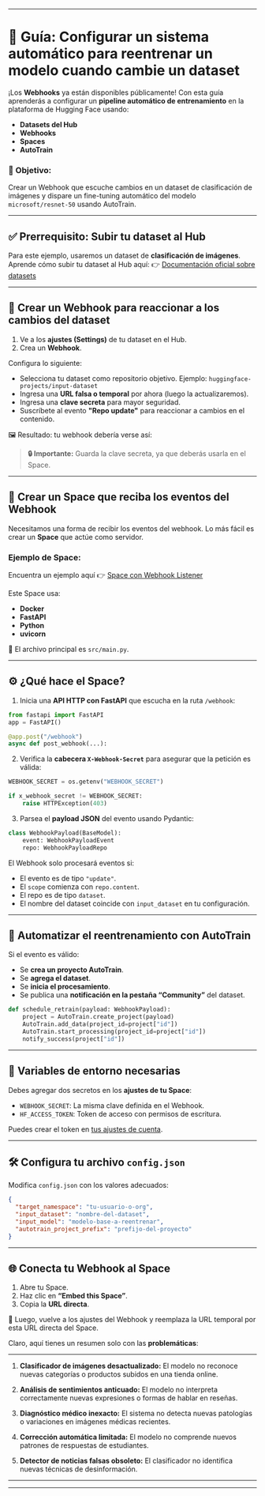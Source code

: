 

---

# 🔁 Guía: Configurar un sistema automático para reentrenar un modelo cuando cambie un dataset

¡Los **Webhooks** ya están disponibles públicamente!
Con esta guía aprenderás a configurar un **pipeline automático de entrenamiento** en la plataforma de Hugging Face usando:

* **Datasets del Hub**
* **Webhooks**
* **Spaces**
* **AutoTrain**

### 🎯 Objetivo:

Crear un Webhook que escuche cambios en un dataset de clasificación de imágenes y dispare un fine-tuning automático del modelo `microsoft/resnet-50` usando AutoTrain.

---

## ✅ Prerrequisito: Subir tu dataset al Hub

Para este ejemplo, usaremos un dataset de **clasificación de imágenes**.
Aprende cómo subir tu dataset al Hub aquí:
👉 [Documentación oficial sobre datasets](https://huggingface.co/docs/hub/datasets-upload)

---

## 🔔 Crear un Webhook para reaccionar a los cambios del dataset

1. Ve a los **ajustes (Settings)** de tu dataset en el Hub.
2. Crea un **Webhook**.

Configura lo siguiente:

* Selecciona tu dataset como repositorio objetivo.
  Ejemplo: `huggingface-projects/input-dataset`
* Ingresa una **URL falsa o temporal** por ahora (luego la actualizaremos).
* Ingresa una **clave secreta** para mayor seguridad.
* Suscríbete al evento **"Repo update"** para reaccionar a cambios en el contenido.

🖼️ Resultado: tu webhook debería verse así:

> **🔒 Importante:** Guarda la clave secreta, ya que deberás usarla en el Space.

---

## 🧠 Crear un Space que reciba los eventos del Webhook

Necesitamos una forma de recibir los eventos del webhook.
Lo más fácil es crear un **Space** que actúe como servidor.

### Ejemplo de Space:

Encuentra un ejemplo aquí 👉 [Space con Webhook Listener](https://huggingface.co/spaces/huggingface-projects/webhook-listener)

Este Space usa:

* **Docker**
* **FastAPI**
* **Python**
* **uvicorn**

📁 El archivo principal es `src/main.py`.

---

## ⚙️ ¿Qué hace el Space?

1. Inicia una **API HTTP con FastAPI** que escucha en la ruta `/webhook`:

```python
from fastapi import FastAPI
app = FastAPI()

@app.post("/webhook")
async def post_webhook(...):
```

2. Verifica la **cabecera `X-Webhook-Secret`** para asegurar que la petición es válida:

```python
WEBHOOK_SECRET = os.getenv("WEBHOOK_SECRET")

if x_webhook_secret != WEBHOOK_SECRET:
	raise HTTPException(403)
```

3. Parsea el **payload JSON** del evento usando Pydantic:

```python
class WebhookPayload(BaseModel):
	event: WebhookPayloadEvent
	repo: WebhookPayloadRepo
```

El Webhook solo procesará eventos si:

* El evento es de tipo `"update"`.
* El `scope` comienza con `repo.content`.
* El repo es de tipo `dataset`.
* El nombre del dataset coincide con `input_dataset` en tu configuración.

---

## 🤖 Automatizar el reentrenamiento con AutoTrain

Si el evento es válido:

* Se **crea un proyecto AutoTrain**.
* Se **agrega el dataset**.
* Se **inicia el procesamiento**.
* Se publica una **notificación en la pestaña “Community”** del dataset.

```python
def schedule_retrain(payload: WebhookPayload):
	project = AutoTrain.create_project(payload)
	AutoTrain.add_data(project_id=project["id"])
	AutoTrain.start_processing(project_id=project["id"])
	notify_success(project["id"])
```

---

## 🔐 Variables de entorno necesarias

Debes agregar dos secretos en los **ajustes de tu Space**:

* `WEBHOOK_SECRET`: La misma clave definida en el Webhook.
* `HF_ACCESS_TOKEN`: Token de acceso con permisos de escritura.

Puedes crear el token en [tus ajustes de cuenta](https://huggingface.co/settings/tokens).

---

## 🛠️ Configura tu archivo `config.json`

Modifica `config.json` con los valores adecuados:

```json
{
  "target_namespace": "tu-usuario-o-org",
  "input_dataset": "nombre-del-dataset",
  "input_model": "modelo-base-a-reentrenar",
  "autotrain_project_prefix": "prefijo-del-proyecto"
}
```

---

## 🌐 Conecta tu Webhook al Space

1. Abre tu Space.
2. Haz clic en **“Embed this Space”**.
3. Copia la **URL directa**.

🔗 Luego, vuelve a los ajustes del Webhook y reemplaza la URL temporal por esta URL directa del Space.

Claro, aquí tienes un resumen solo con las **problemáticas**:

---

1. **Clasificador de imágenes desactualizado:**
   El modelo no reconoce nuevas categorías o productos subidos en una tienda online.

2. **Análisis de sentimientos anticuado:**
   El modelo no interpreta correctamente nuevas expresiones o formas de hablar en reseñas.

3. **Diagnóstico médico inexacto:**
   El sistema no detecta nuevas patologías o variaciones en imágenes médicas recientes.

4. **Corrección automática limitada:**
   El modelo no comprende nuevos patrones de respuestas de estudiantes.

5. **Detector de noticias falsas obsoleto:**
   El clasificador no identifica nuevas técnicas de desinformación.

---

---